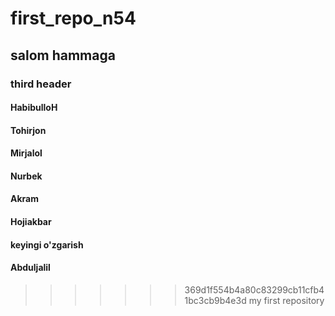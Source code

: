 # first_repo_n54
## salom hammaga
### third header
#### HabibulloH
#### Tohirjon
#### Mirjalol
#### Nurbek
#### Akram
#### Hojiakbar
#### keyingi o'zgarish
#### Abduljalil
>>>>>>> 369d1f554b4a80c83299cb11cfb41bc3cb9b4e3d
my first repository
